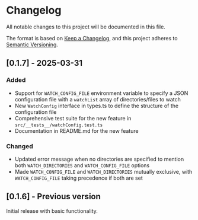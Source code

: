 # Changelog

All notable changes to this project will be documented in this file.

The format is based on [Keep a Changelog](https://keepachangelog.com/en/1.0.0/),
and this project adheres to [Semantic Versioning](https://semver.org/spec/v2.0.0.html).

## [0.1.7] - 2025-03-31

### Added
- Support for `WATCH_CONFIG_FILE` environment variable to specify a JSON configuration file with a `watchList` array of directories/files to watch
- New `WatchConfig` interface in types.ts to define the structure of the configuration file
- Comprehensive test suite for the new feature in `src/__tests__/watchConfig.test.ts`
- Documentation in README.md for the new feature

### Changed
- Updated error message when no directories are specified to mention both `WATCH_DIRECTORIES` and `WATCH_CONFIG_FILE` options
- Made `WATCH_CONFIG_FILE` and `WATCH_DIRECTORIES` mutually exclusive, with `WATCH_CONFIG_FILE` taking precedence if both are set

## [0.1.6] - Previous version

Initial release with basic functionality.
